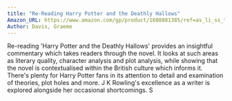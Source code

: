```yaml
---
title: "Re-Reading Harry Potter and the Deathly Hallows"
Amazon_URL: https://www.amazon.com/gp/product/1608881385/ref=as_li_ss_tl?ie=UTF8&linkCode=ll1&tag=internetbo00a-20
Author: Davis, Graeme
---
```

Re-reading 'Harry Potter and the Deathly Hallows' provides an insightful commentary which takes readers through the novel. It looks at such areas as literary quality, character analysis and plot analysis, while showing that the novel is contextualised within the British culture which informs it. There's plenty for Harry Potter fans in its attention to detail and examination of theories, plot holes and more. J K Rowling's excellence as a writer is explored alongside her occasional shortcomings. S